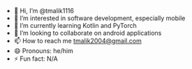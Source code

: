 - 👋 Hi, I’m @tmalik1116
- 👀 I’m interested in software development, especially mobile
- 🌱 I’m currently learning Kotlin and PyTorch
- 💞️ I’m looking to collaborate on android applications
- 📫 How to reach me tmalik2004@gmail.com
- 😄 Pronouns: he/him
- ⚡ Fun fact: N/A

<!---
tmalik1116/tmalik1116 is a ✨ special ✨ repository because its `README.md` (this file) appears on your GitHub profile.
You can click the Preview link to take a look at your changes.
--->
